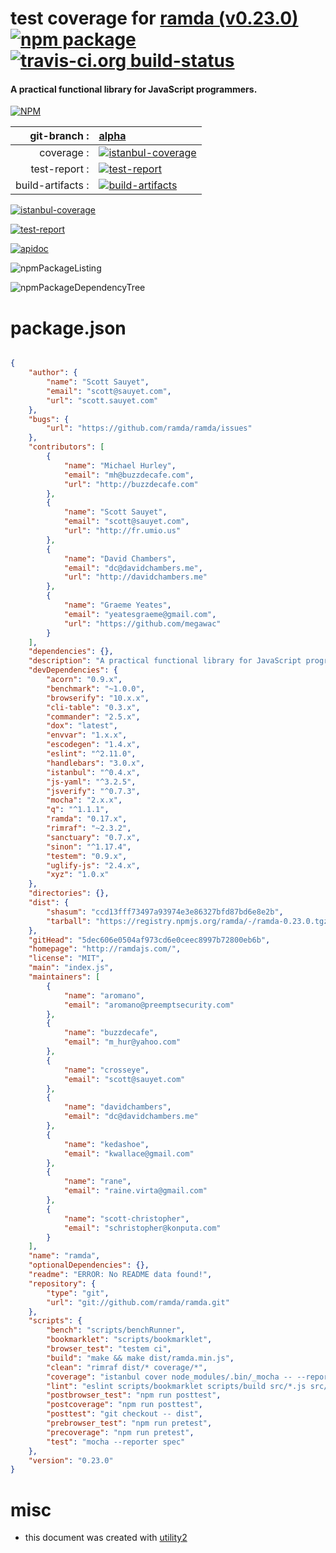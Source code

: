 # test coverage for  [ramda (v0.23.0)](http://ramdajs.com/)  [![npm package](https://img.shields.io/npm/v/npmtest-ramda.svg?style=flat-square)](https://www.npmjs.org/package/npmtest-ramda) [![travis-ci.org build-status](https://api.travis-ci.org/npmtest/node-npmtest-ramda.svg)](https://travis-ci.org/npmtest/node-npmtest-ramda)
#### A practical functional library for JavaScript programmers.

[![NPM](https://nodei.co/npm/ramda.png?downloads=true)](https://www.npmjs.com/package/ramda)

| git-branch : | [alpha](https://github.com/npmtest/node-npmtest-ramda/tree/alpha)|
|--:|:--|
| coverage : | [![istanbul-coverage](https://npmtest.github.io/node-npmtest-ramda/build/coverage.badge.svg)](https://npmtest.github.io/node-npmtest-ramda/build/coverage.html/index.html)|
| test-report : | [![test-report](https://npmtest.github.io/node-npmtest-ramda/build/test-report.badge.svg)](https://npmtest.github.io/node-npmtest-ramda/build/test-report.html)|
| build-artifacts : | [![build-artifacts](https://npmtest.github.io/node-npmtest-ramda/glyphicons_144_folder_open.png)](https://github.com/npmtest/node-npmtest-ramda/tree/gh-pages/build)|

[![istanbul-coverage](https://npmtest.github.io/node-npmtest-ramda/build/screenCapture.buildCustomOrg.browser.coverage.html.png)](https://npmtest.github.io/node-npmtest-ramda/build/coverage.html/index.html)

[![test-report](https://npmtest.github.io/node-npmtest-ramda/build/screenCapture.buildCustomOrg.browser.%252Fhome%252Ftravis%252Fbuild%252Fnpmtest%252Fnode-npmtest-ramda%252Ftmp%252Fbuild%252Ftest-report.html.png)](https://npmtest.github.io/node-npmtest-ramda/build/test-report.html)

[![apidoc](https://npmdoc.github.io/node-npmdoc-ramda/build/screenCapture.buildApidoc.browser.%252Fhome%252Ftravis%252Fbuild%252Fnpmdoc%252Fnode-npmdoc-ramda%252Ftmp%252Fbuild%252Fapidoc.html.png)](https://npmdoc.github.io/node-npmdoc-ramda/build/apidoc.html)

![npmPackageListing](https://npmtest.github.io/node-npmtest-ramda/build/screenCapture.npmPackageListing.svg)

![npmPackageDependencyTree](https://npmtest.github.io/node-npmtest-ramda/build/screenCapture.npmPackageDependencyTree.svg)



# package.json

```json

{
    "author": {
        "name": "Scott Sauyet",
        "email": "scott@sauyet.com",
        "url": "scott.sauyet.com"
    },
    "bugs": {
        "url": "https://github.com/ramda/ramda/issues"
    },
    "contributors": [
        {
            "name": "Michael Hurley",
            "email": "mh@buzzdecafe.com",
            "url": "http://buzzdecafe.com"
        },
        {
            "name": "Scott Sauyet",
            "email": "scott@sauyet.com",
            "url": "http://fr.umio.us"
        },
        {
            "name": "David Chambers",
            "email": "dc@davidchambers.me",
            "url": "http://davidchambers.me"
        },
        {
            "name": "Graeme Yeates",
            "email": "yeatesgraeme@gmail.com",
            "url": "https://github.com/megawac"
        }
    ],
    "dependencies": {},
    "description": "A practical functional library for JavaScript programmers.",
    "devDependencies": {
        "acorn": "0.9.x",
        "benchmark": "~1.0.0",
        "browserify": "10.x.x",
        "cli-table": "0.3.x",
        "commander": "2.5.x",
        "dox": "latest",
        "envvar": "1.x.x",
        "escodegen": "1.4.x",
        "eslint": "^2.11.0",
        "handlebars": "3.0.x",
        "istanbul": "^0.4.x",
        "js-yaml": "^3.2.5",
        "jsverify": "^0.7.3",
        "mocha": "2.x.x",
        "q": "^1.1.1",
        "ramda": "0.17.x",
        "rimraf": "~2.3.2",
        "sanctuary": "0.7.x",
        "sinon": "^1.17.4",
        "testem": "0.9.x",
        "uglify-js": "2.4.x",
        "xyz": "1.0.x"
    },
    "directories": {},
    "dist": {
        "shasum": "ccd13fff73497a93974e3e86327bfd87bd6e8e2b",
        "tarball": "https://registry.npmjs.org/ramda/-/ramda-0.23.0.tgz"
    },
    "gitHead": "5dec606e0504af973cd6e0ceec8997b72800eb6b",
    "homepage": "http://ramdajs.com/",
    "license": "MIT",
    "main": "index.js",
    "maintainers": [
        {
            "name": "aromano",
            "email": "aromano@preemptsecurity.com"
        },
        {
            "name": "buzzdecafe",
            "email": "m_hur@yahoo.com"
        },
        {
            "name": "crosseye",
            "email": "scott@sauyet.com"
        },
        {
            "name": "davidchambers",
            "email": "dc@davidchambers.me"
        },
        {
            "name": "kedashoe",
            "email": "kwallace@gmail.com"
        },
        {
            "name": "rane",
            "email": "raine.virta@gmail.com"
        },
        {
            "name": "scott-christopher",
            "email": "schristopher@konputa.com"
        }
    ],
    "name": "ramda",
    "optionalDependencies": {},
    "readme": "ERROR: No README data found!",
    "repository": {
        "type": "git",
        "url": "git://github.com/ramda/ramda.git"
    },
    "scripts": {
        "bench": "scripts/benchRunner",
        "bookmarklet": "scripts/bookmarklet",
        "browser_test": "testem ci",
        "build": "make && make dist/ramda.min.js",
        "clean": "rimraf dist/* coverage/*",
        "coverage": "istanbul cover node_modules/.bin/_mocha -- --reporter spec",
        "lint": "eslint scripts/bookmarklet scripts/build src/*.js src/internal/*.js test/*.js test/**/*.js lib/sauce/*.js lib/bench/*.js",
        "postbrowser_test": "npm run posttest",
        "postcoverage": "npm run posttest",
        "posttest": "git checkout -- dist",
        "prebrowser_test": "npm run pretest",
        "precoverage": "npm run pretest",
        "test": "mocha --reporter spec"
    },
    "version": "0.23.0"
}
```



# misc
- this document was created with [utility2](https://github.com/kaizhu256/node-utility2)
